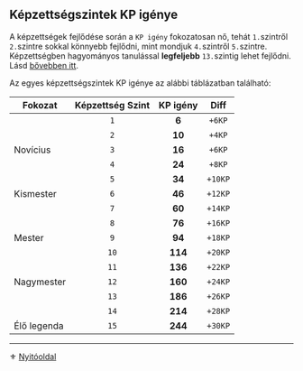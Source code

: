 ## Képzettségszintek KP igénye

A képzettségek fejlődése során a `KP igény` fokozatosan nő, tehát `1.`szintről `2.`szintre sokkal könnyebb fejlődni, mint mondjuk `4.`szintről `5.`szintre. Képzettségben hagyományos tanulással **legfeljebb** `13.`szintig lehet fejlődni. Lásd [bővebben itt](034_kepzettsegek_fejlesztese.md#a-14-%C3%A9s-15-k%C3%A9pzetts%C3%A9gszint).

Az egyes képzettségszintek KP igénye az alábbi táblázatban található:

| Fokozat     | Képzettség Szint | **KP igény** |  Diff   |
| ----------- | :--------------: | :----------: | :-----: |
|             |       `1`        |    **6**     | `+6KP`  |
|             |       `2`        |    **10**    | `+4KP`  |
| Novícius    |       `3`        |    **16**    | `+6KP`  |
|             |       `4`        |    **24**    | `+8KP`  |
|             |       `5`        |    **34**    | `+10KP` |
| Kismester   |       `6`        |    **46**    | `+12KP` |
|             |       `7`        |    **60**    | `+14KP` |
|             |       `8`        |    **76**    | `+16KP` |
| Mester      |       `9`        |    **94**    | `+18KP` |
|             |       `10`       |   **114**    | `+20KP` |
|             |       `11`       |   **136**    | `+22KP` |
| Nagymester  |       `12`       |   **160**    | `+24KP` |
|             |       `13`       |   **186**    | `+26KP` |
|             |       `14`       |   **214**    | `+28KP` |
| Élő legenda |       `15`       |   **244**    | `+30KP` |

---

⚜️ [Nyitóoldal](start.md)
